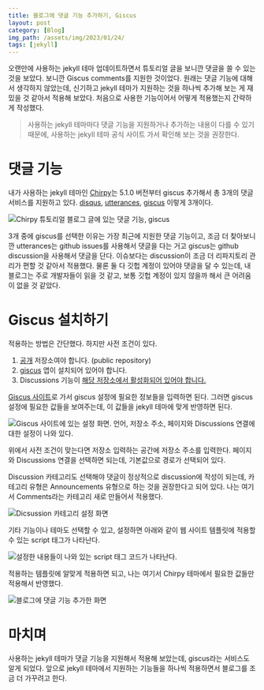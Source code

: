 ```yaml
---
title: 블로그에 댓글 기능 추가하기, Giscus
layout: post
category: [Blog]
img_path: /assets/img/2023/01/24/
tags: [jekyll]
---
```


오랜만에 사용하는 jekyll 테마 업데이트하면서 튜토리얼 글을 보니깐 댓글을 쓸 수 있는 것을 보았다. 보니깐 Giscus comments를 지원한 것이었다. 원래는 댓글 기능에 대해서 생각하지 않았는데, 신기하고 jekyll 테마가 지원하는 것을 하나씩 추가해 보는 게 재밌을 것 같아서 적용해 보았다. 처음으로 사용한 기능이어서 어떻게 적용했는지 간략하게 작성했다.

>사용하는 jekyll 테마마다 댓글 기능을 지원하거나 추가하는 내용이 다를 수 있기 때문에, 사용하는 jekyll 테마 공식 사이트 가서 확인해 보는 것을 권장한다.

# 댓글 기능
내가 사용하는 jekyll 테마인 [Chirpy](https://github.com/cotes2020/jekyll-theme-chirpy)는 5.1.0 버전부터 giscus 추가해서 총 3개의 댓글 서비스를 지원하고 있다. [disqus](https://disqus.com/), [utterances](https://utteranc.es/), [giscus](https://github.com/giscus/giscus) 이렇게 3개이다.

![Chirpy 튜토리얼 블로그 글에 있는 댓글 기능, giscus](image1.png)

3개 중에 giscus를 선택한 이유는 가장 최근에 지원한 댓글 기능이고, 조금 더 찾아보니깐 utterances는 github issues를 사용해서 댓글을 다는 거고 giscus는 github discussion을 사용해서 댓글을 단다. 이슈보다는 discussion이 조금 더 리파지토리 관리가 편할 것 같아서 적용했다. 물론 둘 다 깃헙 계정이 있어야 댓글을 달 수 있는데, 내 블로그는 주로 개발자들이 읽을 것 같고, 보통 깃헙 계정이 있지 않을까 해서 큰 어려움이 없을 것 같았다.

# Giscus 설치하기
적용하는 방법은 간단했다. 하지만 사전 조건이 있다.
1. [공개](https://docs.github.com/en/repositories/managing-your-repositorys-settings-and-features/managing-repository-settings/setting-repository-visibility#making-a-repository-public) 저장소여야 합니다. (public repository)
2. [giscus](https://github.com/apps/giscus) 앱이 설치되어 있어야 합니다.
3. Discussions 기능이 [해당 저장소에서 활성화되어 있어야 합니다.](https://docs.github.com/en/repositories/managing-your-repositorys-settings-and-features/enabling-features-for-your-repository/enabling-or-disabling-github-discussions-for-a-repository)


[Giscus 사이트](https://giscus.app)로 가서 giscus 설정에 필요한 정보들을 입력하면 된다. 그러면 giscus 설정에 필요한 값들을 보여주는데, 이 값들을 jekyll 테마에 맞게 반영하면 된다.

![Giscus 사이트에 있는 설정 화면. 언어, 저장소 주소, 페이지와 Discussions 연결에 대한 설정이 나와 있다.](image2.png)

위에서 사전 조건이 맞는다면 저장소 입력하는 공간에 저장소 주소를 입력한다. 페이지와 Discussions 연결을 선택하면 되는데, 기본값으로 경로가 선택되어 있다.

Discussion 카테고리도 선택해야 댓글이 정상적으로 discussion에 작성이 되는데, 카테고리 유형은 Announcements 유형으로 하는 것을 권장한다고 되어 있다. 나는 여기서 Comments라는 카테고리 새로 만들어서 적용했다.

![Dicsussion 카테고리 설정 화면](image3.png)

기타 기능이나 테마도 선택할 수 있고, 설정하면 아래와 같이 웹 사이트 템플릿에 적용할 수 있는 script 태그가 나타난다.

![설정한 내용들이 나와 있는 script 태그 코드가 나타난다.](image4.png)

적용하는 템플릿에 알맞게 적용하면 되고, 나는 여기서 Chirpy 테마에서 필요한 값들만 적용해서 반영했다.

![블로그에 댓글 기능 추가한 화면](image5.png)

# 마치며
사용하는 jekyll 테마가 댓글 기능을 지원해서 적용해 보았는데, giscus라는 서비스도 알게 되었다. 앞으로 jekyll 테마에서 지원하는 기능들을 하나씩 적용하면서 블로그를 조금 더 가꾸려고 한다.